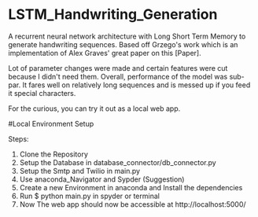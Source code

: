 # LSTM_Handwriting_Generation

A recurrent neural network architecture with Long Short Term Memory to generate handwriting sequences. Based off Grzego's work which is an implementation of Alex Graves' great paper on this [Paper].

Lot of parameter changes were made and certain features were cut because I didn't need them. Overall, performance of the model was sub-par. It fares well on relatively long sequences and is messed up if you feed it special characters.

For the curious, you can try it out as a local web app.



#Local Environment Setup 

Steps:
1. Clone the Repository 
2. Setup the Database in database_connector/db_connector.py
3. Setup the Smtp and Twilio in main.py
4. Use anaconda_Navigator and Sypder (Suggestion)
5. Create a new Environment in anaconda and Install the dependencies
6. Run $ python main.py in spyder or terminal
7. Now The web app should now be accessible at http://localhost:5000/
